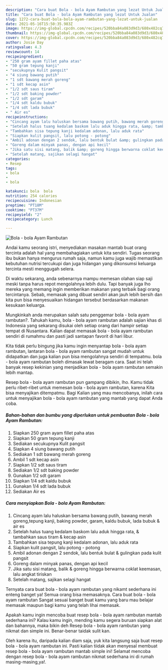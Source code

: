 ```yaml
---
description: "Cara buat Bola - bola Ayam Rambutan yang lezat Untuk Jualan"
title: "Cara buat Bola - bola Ayam Rambutan yang lezat Untuk Jualan"
slug: 1272-cara-buat-bola-bola-ayam-rambutan-yang-lezat-untuk-jualan
date: 2021-05-16T15:50:35.983Z
image: https://img-global.cpcdn.com/recipes/520bba84a083d9d3/680x482cq70/bola-bola-ayam-rambutan-foto-resep-utama.jpg
thumbnail: https://img-global.cpcdn.com/recipes/520bba84a083d9d3/680x482cq70/bola-bola-ayam-rambutan-foto-resep-utama.jpg
cover: https://img-global.cpcdn.com/recipes/520bba84a083d9d3/680x482cq70/bola-bola-ayam-rambutan-foto-resep-utama.jpg
author: Josie Day
ratingvalue: 4.3
reviewcount: 14
recipeingredient:
- "250 gram ayam fillet paha atas"
- "50 gram tepung kanji"
- "secukupnya Kulit pangsit"
- "4 siung bawang putih"
- "1 sdt bawang merah goreng"
- "1 sdt kecap asin"
- "1/2 sdt saus tiram"
- "1/2 sdt baking powder"
- "1/2 sdt garam"
- "1/4 sdt kaldu bubuk"
- "1/4 sdt lada bubuk"
- " Air es"
recipeinstructions:
- "Cincang ayam lalu haluskan bersama bawang putih, bawang merah goreng,tepung kanji, baking powder, garam, kaldu bubuk, lada bubuk &amp; air es"
- "Setelah halus tuang kedalam baskom lalu aduk hingga rata, &amp; tambahkan saus tiram &amp; kecap asin"
- "Tambahkan sisa tepung kanji kedalam adonan, lalu aduk rata"
- "Siapkan kulit pangsit, lalu potong - potong"
- "Ambil adonan dengan 2 sendok, lalu bentuk bulat &amp; gulingkan pada kulit pangsit"
- "Goreng dalam minyak panas, dengan api kecil"
- "Jika satu sisi matang, balik &amp; goreng hingga berwarna coklat keemasan, lalu angkat tiriskan"
- "Setelah matang, sajikan selagi hangat"
categories:
- Resep
tags:
- bola
- 
- bola

katakunci: bola  bola 
nutrition: 254 calories
recipecuisine: Indonesian
preptime: "PT18M"
cooktime: "PT37M"
recipeyield: "2"
recipecategory: Lunch

---
```



![Bola - bola Ayam Rambutan](https://img-global.cpcdn.com/recipes/520bba84a083d9d3/680x482cq70/bola-bola-ayam-rambutan-foto-resep-utama.jpg)

Andai kamu seorang istri, menyediakan masakan mantab buat orang tercinta adalah hal yang membahagiakan untuk kita sendiri. Tugas seorang ibu bukan hanya mengurus rumah saja, namun kamu juga wajib memastikan kebutuhan nutrisi tercukupi dan juga hidangan yang dikonsumsi keluarga tercinta mesti menggugah selera.

Di waktu  sekarang, anda sebenarnya mampu memesan olahan siap saji meski tanpa harus repot mengolahnya lebih dulu. Tapi banyak juga lho mereka yang memang ingin memberikan makanan yang terbaik bagi orang tercintanya. Sebab, memasak yang dibuat sendiri akan jauh lebih bersih dan kita pun bisa menyesuaikan hidangan tersebut berdasarkan makanan kesukaan keluarga. 



Mungkinkah anda merupakan salah satu penggemar bola - bola ayam rambutan?. Tahukah kamu, bola - bola ayam rambutan adalah sajian khas di Indonesia yang sekarang disukai oleh setiap orang dari hampir setiap tempat di Nusantara. Kalian dapat memasak bola - bola ayam rambutan sendiri di rumahmu dan pasti jadi santapan favorit di hari libur.

Kita tidak perlu bingung jika kamu ingin menyantap bola - bola ayam rambutan, lantaran bola - bola ayam rambutan sangat mudah untuk didapatkan dan juga kalian pun bisa mengolahnya sendiri di tempatmu. bola - bola ayam rambutan boleh dimasak lewat beragam cara. Saat ini telah banyak resep kekinian yang menjadikan bola - bola ayam rambutan semakin lebih mantap.

Resep bola - bola ayam rambutan pun gampang dibikin, lho. Kamu tidak perlu ribet-ribet untuk memesan bola - bola ayam rambutan, karena Kita bisa menyajikan ditempatmu. Bagi Kalian yang mau mencobanya, inilah cara untuk menyajikan bola - bola ayam rambutan yang mantab yang dapat Anda coba.

<!--inarticleads1-->

##### Bahan-bahan dan bumbu yang diperlukan untuk pembuatan Bola - bola Ayam Rambutan:

1. Siapkan 250 gram ayam fillet paha atas
1. Siapkan 50 gram tepung kanji
1. Sediakan secukupnya Kulit pangsit
1. Siapkan 4 siung bawang putih
1. Sediakan 1 sdt bawang merah goreng
1. Ambil 1 sdt kecap asin
1. Siapkan 1/2 sdt saus tiram
1. Sediakan 1/2 sdt baking powder
1. Gunakan 1/2 sdt garam
1. Siapkan 1/4 sdt kaldu bubuk
1. Gunakan 1/4 sdt lada bubuk
1. Sediakan  Air es




<!--inarticleads2-->

##### Cara menyiapkan Bola - bola Ayam Rambutan:

1. Cincang ayam lalu haluskan bersama bawang putih, bawang merah goreng,tepung kanji, baking powder, garam, kaldu bubuk, lada bubuk &amp; air es
1. Setelah halus tuang kedalam baskom lalu aduk hingga rata, &amp; tambahkan saus tiram &amp; kecap asin
1. Tambahkan sisa tepung kanji kedalam adonan, lalu aduk rata
1. Siapkan kulit pangsit, lalu potong - potong
1. Ambil adonan dengan 2 sendok, lalu bentuk bulat &amp; gulingkan pada kulit pangsit
1. Goreng dalam minyak panas, dengan api kecil
1. Jika satu sisi matang, balik &amp; goreng hingga berwarna coklat keemasan, lalu angkat tiriskan
1. Setelah matang, sajikan selagi hangat




Ternyata cara buat bola - bola ayam rambutan yang nikamt sederhana ini enteng banget ya! Semua orang bisa memasaknya. Cara buat bola - bola ayam rambutan Sangat sesuai banget buat kamu yang baru mau belajar memasak maupun bagi kamu yang telah lihai memasak.

Apakah kamu ingin mencoba buat resep bola - bola ayam rambutan mantab sederhana ini? Kalau kamu ingin, mending kamu segera buruan siapkan alat dan bahannya, maka bikin deh Resep bola - bola ayam rambutan yang nikmat dan simple ini. Benar-benar taidak sulit kan. 

Oleh karena itu, daripada kalian diam saja, yuk kita langsung saja buat resep bola - bola ayam rambutan ini. Pasti kalian tiidak akan menyesal membuat resep bola - bola ayam rambutan mantab simple ini! Selamat mencoba dengan resep bola - bola ayam rambutan nikmat sederhana ini di rumah masing-masing,ya!.

